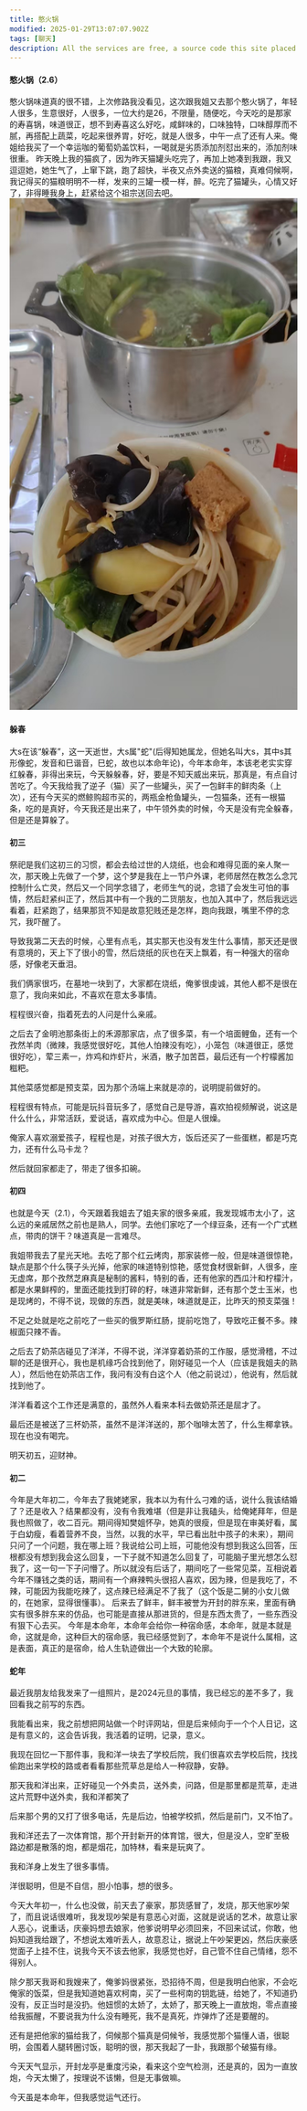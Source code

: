 ```yaml
---
title: 憨火锅
modified: 2025-01-29T13:07:07.902Z
tags: [聊天]
description: All the services are free, a source code this site placed on github repository and intergration with netlify service, another service that you can use is github page for hosting your own static site.
---
```

#### 憨火锅（2.6）
憨火锅味道真的很不错，上次修路我没看见，这次跟我姐又去那个憨火锅了，年轻人很多，生意很好，人很多，一位大约是26，不限量，随便吃，今天吃的是那家的寿喜锅，味道很正，想不到寿喜这么好吃，咸鲜味的，口味独特，口味醇厚而不腻，再搭配上蔬菜，吃起来很养胃，好吃，就是人很多，中午一点了还有人来。俺姐给我买了一个幸运咖的葡萄奶盖饮料，一喝就是劣质添加剂怼出来的，添加剂味很重。
昨天晚上我的猫疯了，因为昨天猫罐头吃完了，再加上她凑到我跟，我又逗逗她，她生气了，上窜下跳，跑了超快，半夜又点外卖送的猫粮，真难伺候啊，我记得买的猫粮明明不一样，发来的三罐一模一样，醉。吃完了猫罐头，心情又好了，非得睡我身上，赶紧给这个祖宗送回去吧。
![本地图片](1.jpg)

#### 躲春
大s在该“躲春”，这一天逝世，大s属"蛇"(后得知她属龙，但她名叫大s，其中s其形像蛇，发音和巳谐音，巳蛇，故也以本命年论)，今年本命年，本该老老实实穿红躲春，非得出来玩，今天躲躲春，好，要是不知天威出来玩，那真是，有点自讨苦吃了。今天我给我了逆子（猫）买了一些罐头，买了一包鲜丰的鲜肉条（上次），还有今天买的燃鲸购超市买的，两瓶金枪鱼罐头，一包猫条，还有一根猫条，吃的是真好，今天我还是出来了，中午领外卖的时候，今天是没有完全躲春，但是还是算躲了。
#### 初三

祭祀是我们这初三的习惯，都会去给过世的人烧纸，也会和难得见面的亲人聚一次，那天晚上先做了一个梦，这个梦是我在上一节户外课，老师居然在教怎么念咒控制什么亡灵，然后又一个同学念错了，老师生气的说，念错了会发生可怕的事情，然后赶紧纠正了，然后其中有一个我的二货朋友，也加入其中了，然后我远远看着，赶紧跑了，结果那货不知是故意犯贱还是怎样，跑向我跟，嘴里不停的念咒，我吓醒了。

导致我第二天去的时候，心里有点毛，其实那天也没有发生什么事情，那天还是很有意境的，天上下了很小的雪，然后烧纸的灰也在天上飘着，有一种强大的宿命感，好像老天垂泪。

我们俩家很巧，在墓地一块到了，大家都在烧纸，俺爹很虔诚，其他人都不是很在意了，我向来如此，不喜欢在意太多事情。

程程很兴奋，指着死去的人问是什么亲戚。

之后去了金明池那条街上的禾源那家店，点了很多菜，有一个培面鲤鱼，还有一个孜然羊肉（微辣，我感觉很好吃，其他人怕辣没有吃），小笼包（味道很正，感觉很好吃），荤三素一，炸鸡和炸虾片，米酒，散子加苦苣，最后还有一个柠檬酱加糍粑。

其他菜感觉都是预支菜，因为那个汤端上来就是凉的，说明提前做好的。

程程很有特点，可能是玩抖音玩多了，感觉自己是导游，喜欢拍视频解说，说这是什么什么，非常活跃，爱说话，喜欢成为中心。但是人很燥。

俺家人喜欢溺爱孩子，程程也是，对孩子很大方，饭后还买了一些蛋糕，都是巧克力，还有什么马卡龙？

然后就回家都走了，带走了很多扣碗。

#### 初四

也就是今天（2.1），今天跟着我姐去了姐夫家的很多亲戚，我发现城市太小了，这么远的亲戚居然之前也是熟人，同学。去他们家吃了一个绿豆条，还有一个广式糕点，带肉的饼干？味道真是一言难尽。

我姐带我去了星光天地。去吃了那个红云烤肉，那家装修一般，但是味道很惊艳，缺点是那个什么筷子头光掉，他家的味道特别惊艳，感觉食材很新鲜，人很多，座无虚席，那个孜然芝麻真是秘制的酱料，特别的香，还有他家的西瓜汁和柠檬汁，都是水果鲜榨的，里面还能找到打碎的籽，味道非常新鲜，还有那个芝士玉米，也是现烤的，不得不说，现做的东西，就是美味，味道就是正，比昨天的预支菜强！

不足之处就是吃之前吃了一些买的俄罗斯红肠，提前吃饱了，导致吃正餐不多。辣椒面只辣不香。

之后去了奶茶店碰见了洋洋，不得不说，洋洋穿着奶茶的工作服，感觉滑稽，不过聊的还是很开心，我也是机缘巧合找到他了，刚好碰见一个人（应该是我姐夫的熟人），然后他在奶茶店工作，我问有没有白这个人（他之前说过），他说有，然后就找到他了。

洋洋看着这个工作还是满意的，虽然外人看来本科去做奶茶还是屈才了。

最后还是被送了三杯奶茶，虽然不是洋洋送的，那个咖啡太苦了，什么生椰拿铁。现在也没有喝完。

明天初五，迎财神。
#### 初二
今年是大年初二，今年去了我姥姥家，我本以为有什么刁难的话，说什么我该结婚了？还是收入？结果都没有，没有令我难堪（但是非让我磕头，给俺姥拜年，但是我也照做了，收二百元。期间得知樊姐怀孕，她真的很瘦，但是现在审美好看，属于白幼瘦，看着营养不良，当然，以我的水平，早已看出肚中孩子的未来），期间只问了一个问题，我在哪上班？我说给公司上班，可能他没有想到我这么回答，压根都没有想到我会这么回复，一下子就不知道怎么回复了，可能脑子里光想怎么怼我了，这一句一下子问懵了。所以就没有后话了，期间吃了一些常见菜，互相说着今年不赚钱之类的话，期间有一个麻辣鸭头很招人喜欢，因为辣，但是我吃了，不辣，可能因为我能吃辣了，这点辣已经满足不了我了（这个饭是二舅的小女儿做的，在她家，显得很懂事）。
后来去了鲜丰，鲜丰被誉为开封的胖东来，里面有确实有很多胖东来的仿品，也可能是直接从那进货的，但是东西太贵了，一些东西没有狠下心去买。
今年是本命年，本命年会给你一种宿命感，本命年，就是本就是命，这就是命，这种巨大的宿命感，我已经感觉到了，本命年不是说什么属相，这是表面，真正的是宿命，给人生轨迹做出一个大致的轮廓。
#### 蛇年

最近我朋友给我发来了一组照片，是2024元旦的事情，我已经忘的差不多了，我回看我之前写的东西。

我能看出来，我之前想把网站做一个时评网站，但是后来倾向于一个个人日记，这是有意义的，这会告诉我，我活着的证明，记录，意义。

我现在回忆一下那件事，我和洋一块去了学校后院，我们很喜欢去学校后院，找找偷跑出来学校的路或者看看那些荒草总是给人一种寂静，安静。

那天我和洋出来，正好碰见一个外卖员，送外卖，问路，但是那里都是荒草，走进这片荒野中送外卖，我和洋都笑了 

后来那个男的又打了很多电话，先是后边，怕被学校抓，然后是前门，又不怕了。

我和洋还去了一次体育馆，那个开封新开的体育馆，很大，但是没人，空旷至极 路边都是散落的炮，都是烟花，加特林，看来是玩爽了。

我和洋身上发生了很多事情。

洋很聪明，但是不自信，胆小怕事，想的很多。

今天大年初一，什么也没做，前天去了豪家，那货感冒了，发烧，那天他家吵架了，而且说话很难听，我发现吵架是有意恶心对面，这就是说话的艺术，故意让家人恶心，说重话，庆豪妈想去娘家，他爹说明早必须回来，不回来试试，你敢，他妈知道我给跟了，不想说太难听丢人，故意忍让，据说上午吵架更凶，然后庆豪感觉面子上挂不住，说我今天不该去他家，我感觉也好，自己管不住自己情绪，怨不得别人。

除夕那天我哥和我嫂来了，俺爹妈很紧张，恐招待不周，但是我明白他家，不会吃俺家的饭菜，但是我知道她喜欢柯南，买了一些柯南的钥匙链，给她了，不知道扔没有，反正当时是没扔。他妞惯的太娇了，太娇了，那天晚上一直放炮，零点直接给我振醒，不要说我为什么没有睡死，我不是真死，炸弹炸了还是要醒的。

还有是把他家的猫给我了，伺候那个猫真是伺候爷，我感觉那个猫懂人语，很聪明，会围着人腿转圈讨饭，聪明的很，那天我起了一卦，我跟那个破猫有缘。

今天天气显示，开封龙亭是重度污染，看来这个空气检测，还是真的，因为一直放炮，今天太懒了，按理说不该懒，但是无事做嘛。

今天虽是本命年，但我感觉运气还行。
